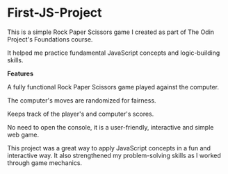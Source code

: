 # First-JS-Project

This is a simple Rock Paper Scissors game I created as part of The Odin Project's Foundations course. 

It helped me practice fundamental JavaScript concepts and logic-building skills.

**Features**

A fully functional Rock Paper Scissors game played against the computer.

The computer's moves are randomized for fairness.

Keeps track of the player's and computer's scores.

No need to open the console, it is a user-friendly, interactive and simple web game.


This project was a great way to apply JavaScript concepts in a fun and interactive way. It also strengthened my problem-solving skills as I worked through game mechanics.